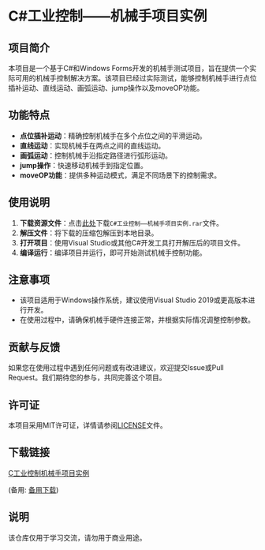 # C#工业控制——机械手项目实例

## 项目简介

本项目是一个基于C#和Windows Forms开发的机械手测试项目，旨在提供一个实际可用的机械手控制解决方案。该项目已经过实际测试，能够控制机械手进行点位插补运动、直线运动、画弧运动、jump操作以及moveOP功能。

## 功能特点

- **点位插补运动**：精确控制机械手在多个点位之间的平滑运动。
- **直线运动**：实现机械手在两点之间的直线运动。
- **画弧运动**：控制机械手沿指定路径进行弧形运动。
- **jump操作**：快速移动机械手到指定位置。
- **moveOP功能**：提供多种运动模式，满足不同场景下的控制需求。

## 使用说明

1. **下载资源文件**：点击[此处](链接地址)下载`C#工业控制——机械手项目实例.rar`文件。
2. **解压文件**：将下载的压缩包解压到本地目录。
3. **打开项目**：使用Visual Studio或其他C#开发工具打开解压后的项目文件。
4. **编译运行**：编译项目并运行，即可开始测试机械手控制功能。

## 注意事项

- 该项目适用于Windows操作系统，建议使用Visual Studio 2019或更高版本进行开发。
- 在使用过程中，请确保机械手硬件连接正常，并根据实际情况调整控制参数。

## 贡献与反馈

如果您在使用过程中遇到任何问题或有改进建议，欢迎提交Issue或Pull Request。我们期待您的参与，共同完善这个项目。

## 许可证

本项目采用MIT许可证，详情请参阅[LICENSE](LICENSE)文件。

## 下载链接
[C工业控制机械手项目实例](https://pan.quark.cn/s/9f30c1618280) 

(备用: [备用下载](https://pan.baidu.com/s/1Hi1EFqF_PUmR0ToaSqDW3g?pwd=1234))

## 说明

该仓库仅用于学习交流，请勿用于商业用途。

